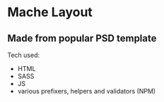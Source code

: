 # Mache Layout
## Made from popular PSD template

Tech used:
- HTML
- SASS
- JS
- various prefixers, helpers and validators (NPM)
